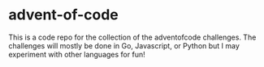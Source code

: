 # advent-of-code

This is a code repo for the collection of the adventofcode challenges. The challenges will mostly be done in Go, Javascript, or Python but I may experiment with other languages for fun!
